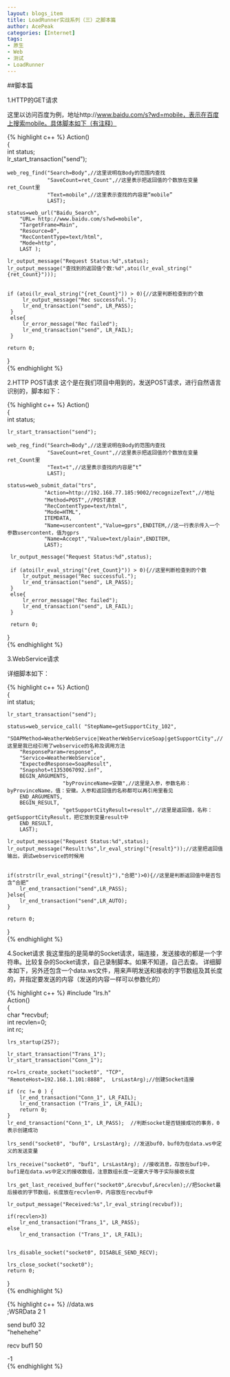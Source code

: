 ```yaml
---
layout: blogs_item
title: LoadRunner实战系列（三）之脚本篇
author: AcePeak
categories: [Internet]
tags: 
- 原生
- Web
- 测试
- LoadRunner
---
```



##脚本篇

1.HTTP的GET请求 

这里以访问百度为例，地址http://www.baidu.com/s?wd=mobile，表示在百度上搜索mobile。具体脚本如下（有注释） 


{% highlight c++ %}
Action()  
{  
    int status;  
    lr_start_transaction("send");  
  
    web_reg_find("Search=Body",//这里说明在Body的范围内查找  
                 "SaveCount=ret_Count",//这里表示把返回值的个数放在变量ret_Count里  
                 "Text=mobile",//这里表示查找的内容是“mobile”  
                 LAST);  
  
    status=web_url("Baidu_Search",   
        "URL= http://www.baidu.com/s?wd=mobile",   
        "TargetFrame=Main",   
        "Resource=0",   
        "RecContentType=text/html",   
        "Mode=http",   
        LAST );   
  
    lr_output_message("Request Status:%d",status);  
    lr_output_message("查找到的返回值个数:%d",atoi(lr_eval_string("{ret_Count}")));  
  
  
    if (atoi(lr_eval_string("{ret_Count}")) > 0){//这里判断检查到的个数  
         lr_output_message("Rec successful.");  
         lr_end_transaction("send", LR_PASS);  
     }  
     else{   
         lr_error_message("Rec failed");  
         lr_end_transaction("send", LR_FAIL);  
     }   
  
    return 0;  
}  
{% endhighlight %}


2.HTTP POST请求 
这个是在我们项目中用到的，发送POST请求，进行自然语言识别的，脚本如下： 

{% highlight c++ %}
Action()  
{  
    int status;  
  
    lr_start_transaction("send");  
  
    web_reg_find("Search=Body",//这里说明在Body的范围内查找  
                 "SaveCount=ret_Count",//这里表示把返回值的个数放在变量ret_Count里  
                 "Text=t",//这里表示查找的内容是“t”  
                 LAST);  
  
    status=web_submit_data("trs",  
                "Action=http://192.168.77.185:9002/recognizeText",//地址  
                "Method=POST",//POST请求  
                "RecContentType=text/html",  
                "Mode=HTML",  
                ITEMDATA,  
                "Name=usercontent","Value=gprs",ENDITEM,//这一行表示传入一个参数usercontent，值为gprs  
                "Name=Accept","Value=text/plain",ENDITEM,  
                LAST);  
  
     lr_output_message("Request Status:%d",status);  
  
     if (atoi(lr_eval_string("{ret_Count}")) > 0){//这里判断检查到的个数  
         lr_output_message("Rec successful.");  
         lr_end_transaction("send", LR_PASS);  
     }  
     else{   
         lr_error_message("Rec failed");  
         lr_end_transaction("send", LR_FAIL);  
     }   
  
     return 0;  
}  
{% endhighlight %}


3.WebService请求 

详细脚本如下： 

{% highlight c++ %}
Action()  
{  
    int status;  
  
    lr_start_transaction("send");  
  
    status=web_service_call( "StepName=getSupportCity_102",  
        "SOAPMethod=WeatherWebService|WeatherWebServiceSoap|getSupportCity",//这里是我已经引用了webservice的名称及调用方法  
        "ResponseParam=response",  
        "Service=WeatherWebService",  
        "ExpectedResponse=SoapResult",  
        "Snapshot=t1353067092.inf",  
        BEGIN_ARGUMENTS,  
                      "byProvinceName=安徽",//这里是入参，参数名称：byProvinceName，值：安徽。入参和返回值的名称都可以再引用里看见  
        END_ARGUMENTS,  
        BEGIN_RESULT,  
                      "getSupportCityResult=result",//这里是返回值，名称：getSupportCityResult，把它放到变量result中  
        END_RESULT,  
        LAST);  
  
    lr_output_message("Request Status:%d",status);  
    lr_output_message("Result:%s",lr_eval_string("{result}"));//这里把返回值输出，调试webservice的时候用  
  
  
    if(strstr(lr_eval_string("{result}"),"合肥")>0){//这里是判断返回值中是否包含“合肥”  
        lr_end_transaction("send",LR_PASS);  
    }else{  
        lr_end_transaction("send",LR_AUTO);  
    }  
  
    return 0;  
}  
{% endhighlight %}


4.Socket请求 
我这里指的是简单的Socket请求，端连接，发送接收的都是一个字符串。比较复杂的Socket请求，自己录制脚本。如果不知道，自己去查。 
详细脚本如下，另外还包含一个data.ws文件，用来声明发送和接收的字节数组及其长度的，并指定要发送的内容（发送的内容一样可以参数化的） 

{% highlight c++ %}
#include "lrs.h"  
Action()  
{  
    char *recvbuf;  
    int recvlen=0;  
    int rc;  
  
    lrs_startup(257);  
  
    lr_start_transaction("Trans_1");  
    lr_start_transaction("Conn_1");  
  
    rc=lrs_create_socket("socket0", "TCP", "RemoteHost=192.168.1.101:8888",  LrsLastArg);//创建Socket连接  
  
    if (rc != 0 ) {     
        lr_end_transaction("Conn_1", LR_FAIL);     
        lr_end_transaction ("Trans_1", LR_FAIL);     
        return 0;    
    }  
    lr_end_transaction("Conn_1", LR_PASS);  //判断socket是否链接成功的事务，0表示创建成功  
  
    lrs_send("socket0", "buf0", LrsLastArg); //发送buf0，buf0为在data.ws中定义的发送变量  
  
    lrs_receive("socket0", "buf1", LrsLastArg); //接收消息，存放在buf1中，buf1是在data.ws中定义的接收数组，注意数组长度一定要大于等于实际接收长度  
  
    lrs_get_last_received_buffer("socket0",&recvbuf,&recvlen);//把Socket最后接收的字节数组，长度放在recvlen中，内容放在recvbuf中  
  
    lr_output_message("Received:%s",lr_eval_string(recvbuf));  
  
    if(recvlen>3)  
        lr_end_transaction("Trans_1", LR_PASS);  
    else  
        lr_end_transaction ("Trans_1", LR_FAIL);  
  
  
    lrs_disable_socket("socket0", DISABLE_SEND_RECV);  
  
    lrs_close_socket("socket0");  
    return 0;  
}  
{% endhighlight %}


{% highlight c++ %}
//data.ws  
;WSRData 2 1  
  
send  buf0 32  
    "hehehehe"  
  
recv  buf1 50  
      
  
  
-1  
{% endhighlight %}

